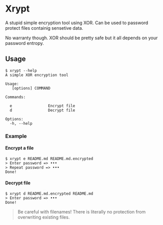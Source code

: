 # Xrypt

A stupid simple encryption tool using XOR. Can be used to password protect files containig sensetive data.

No warranty though. XOR should be pretty safe but it all depends on your password entropy.

## Usage

```console
$ xrypt --help
A simple XOR encryption tool

Usage:
   [options] COMMAND

Commands:

  e                Encrypt file
  d                Decrypt file

Options:
  -h, --help
```

### Example

#### Encrypt a file

```console
$ xrypt e README.md README.md.encrypted
> Enter password => •••            
> Repeat password => •••
Done!
```

#### Decrypt file

```console
$ xrypt d README.md.encrypted README.md 
> Enter password => •••            
Done!
```

> Be careful with filenames! There is literally no protection from overwriting existing files.

